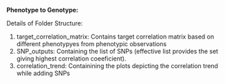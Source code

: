 <b>Phenotype to Genotype:</b>

Details of Folder Structure:
  1. target_correlation_matrix: Contains target correlation matrix based on different phenotypyes from phenotypic observations 
  2. SNP_outputs: Containing the list of SNPs (effective list provides the set giving highest correlation coeeficient).
  3. correlation_trend: Containining the plots depicting the correlation trend while adding SNPs 
